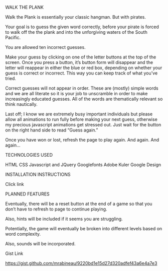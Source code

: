 WALK THE PLANK

Walk the Plank is essentially your classic hangman. But with pirates.

Your goal is to guess the given word correctly, before your pirate is forced to walk off the the plank and into the unforgiving waters of the South Pacific. 

You are allowed ten incorrect guesses. 

Make your guess by clicking on one of the letter buttons at the top of the screen. Once you press a button, it’s button form will disappear and the letter will reappear in either the blue or red box, depending on whether your guess is correct or incorrect. This way you can keep track of what you’ve tried. 

Correct guesses will not appear in order. These are (mostly) simple words and we are all literate so it is your job to unscramble in order to make increasingly educated guesses. All of the words are thematically relevant so think nautically.

Last off; I know we are extremely busy important individuals but please allow all animations to run fully before making your next guess, otherwise my precious javascript animations get stressed out. Just wait for the button on the right hand side to read “Guess again.” 

Once you have won or lost, refresh the page to play again. And again. And again…

TECHNOLOGIES USED

HTML
CSS
Javascript and JQuery
Googlefonts 
Adobe Kuler
Google Design 

INSTALLATION INSTRUCTIONS

Click link

PLANNED FEATURES

Eventually, there will be a reset button at the end of a game so that you don’t have to refresh to page to continue playing. 

Also, hints will be included if it seems you are struggling.

Potentially, the game will eventually be broken into different levels based on word complexity.

Also, sounds will be incorporated. 

Gist Link

https://gist.github.com/mrabineau/9220bd1e15d27d320adfef43a6e4a7e3
